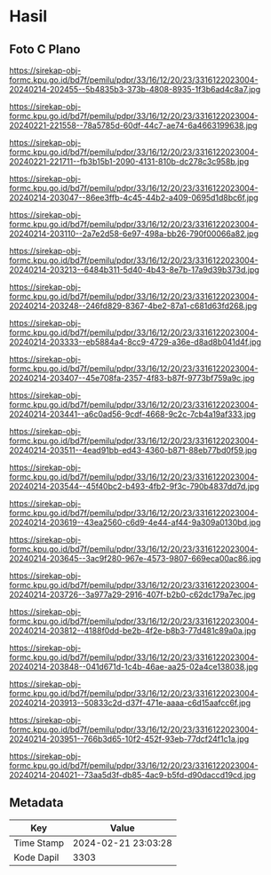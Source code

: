 # Hasil

## Foto C Plano

https://sirekap-obj-formc.kpu.go.id/bd7f/pemilu/pdpr/33/16/12/20/23/3316122023004-20240214-202455--5b4835b3-373b-4808-8935-1f3b6ad4c8a7.jpg

https://sirekap-obj-formc.kpu.go.id/bd7f/pemilu/pdpr/33/16/12/20/23/3316122023004-20240221-221558--78a5785d-60df-44c7-ae74-6a4663199638.jpg

https://sirekap-obj-formc.kpu.go.id/bd7f/pemilu/pdpr/33/16/12/20/23/3316122023004-20240221-221711--fb3b15b1-2090-4131-810b-dc278c3c958b.jpg

https://sirekap-obj-formc.kpu.go.id/bd7f/pemilu/pdpr/33/16/12/20/23/3316122023004-20240214-203047--86ee3ffb-4c45-44b2-a409-0695d1d8bc6f.jpg

https://sirekap-obj-formc.kpu.go.id/bd7f/pemilu/pdpr/33/16/12/20/23/3316122023004-20240214-203110--2a7e2d58-6e97-498a-bb26-790f00066a82.jpg

https://sirekap-obj-formc.kpu.go.id/bd7f/pemilu/pdpr/33/16/12/20/23/3316122023004-20240214-203213--6484b311-5d40-4b43-8e7b-17a9d39b373d.jpg

https://sirekap-obj-formc.kpu.go.id/bd7f/pemilu/pdpr/33/16/12/20/23/3316122023004-20240214-203248--246fd829-8367-4be2-87a1-c681d63fd268.jpg

https://sirekap-obj-formc.kpu.go.id/bd7f/pemilu/pdpr/33/16/12/20/23/3316122023004-20240214-203333--eb5884a4-8cc9-4729-a36e-d8ad8b041d4f.jpg

https://sirekap-obj-formc.kpu.go.id/bd7f/pemilu/pdpr/33/16/12/20/23/3316122023004-20240214-203407--45e708fa-2357-4f83-b87f-9773bf759a9c.jpg

https://sirekap-obj-formc.kpu.go.id/bd7f/pemilu/pdpr/33/16/12/20/23/3316122023004-20240214-203441--a6c0ad56-9cdf-4668-9c2c-7cb4a19af333.jpg

https://sirekap-obj-formc.kpu.go.id/bd7f/pemilu/pdpr/33/16/12/20/23/3316122023004-20240214-203511--4ead91bb-ed43-4360-b871-88eb77bd0f59.jpg

https://sirekap-obj-formc.kpu.go.id/bd7f/pemilu/pdpr/33/16/12/20/23/3316122023004-20240214-203544--45f40bc2-b493-4fb2-9f3c-790b4837dd7d.jpg

https://sirekap-obj-formc.kpu.go.id/bd7f/pemilu/pdpr/33/16/12/20/23/3316122023004-20240214-203619--43ea2560-c6d9-4e44-af44-9a309a0130bd.jpg

https://sirekap-obj-formc.kpu.go.id/bd7f/pemilu/pdpr/33/16/12/20/23/3316122023004-20240214-203645--3ac9f280-967e-4573-9807-669eca00ac86.jpg

https://sirekap-obj-formc.kpu.go.id/bd7f/pemilu/pdpr/33/16/12/20/23/3316122023004-20240214-203726--3a977a29-2916-407f-b2b0-c62dc179a7ec.jpg

https://sirekap-obj-formc.kpu.go.id/bd7f/pemilu/pdpr/33/16/12/20/23/3316122023004-20240214-203812--4188f0dd-be2b-4f2e-b8b3-77d481c89a0a.jpg

https://sirekap-obj-formc.kpu.go.id/bd7f/pemilu/pdpr/33/16/12/20/23/3316122023004-20240214-203848--041d671d-1c4b-46ae-aa25-02a4ce138038.jpg

https://sirekap-obj-formc.kpu.go.id/bd7f/pemilu/pdpr/33/16/12/20/23/3316122023004-20240214-203913--50833c2d-d37f-471e-aaaa-c6d15aafcc6f.jpg

https://sirekap-obj-formc.kpu.go.id/bd7f/pemilu/pdpr/33/16/12/20/23/3316122023004-20240214-203951--766b3d65-10f2-452f-93eb-77dcf24f1c1a.jpg

https://sirekap-obj-formc.kpu.go.id/bd7f/pemilu/pdpr/33/16/12/20/23/3316122023004-20240214-204021--73aa5d3f-db85-4ac9-b5fd-d90daccd19cd.jpg


## Metadata

| Key        | Value               |
| ---------- | ------------------- |
| Time Stamp | 2024-02-21 23:03:28 |
| Kode Dapil | 3303                |



